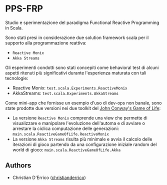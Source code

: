 # PPS-FRP
Studio e sperimentazione del paradigma Functional Reactive Programming in Scala.

Sono stati presi in considerazione due solution framework scala per il supporto alla programmazione reattiva:
- `Reactive Monix`
- `Akka Streams`

Gli esperimenti condotti sono stati concepiti come behavioral test di alcuni aspetti ritenuti più significativi durante l'esperienza maturata con tali tecnologie:
- Reactive Monix: `test.scala.Experiments.ReactiveMonix`
- AkkaStreams: `test.scala.Experiments.AkkaStreams`

Come mini-app che fornisse un esempio d'uso di dev-ops non banale, sono state prodotte due versioni nei due toolkit del [John Conway's Game of Life](https://it.wikipedia.org/wiki/Gioco_della_vita):
- La versione `Reactive Monix` comprende una view che permette di visualizzare e manipolare l'evoluzione dell'automa e di avviare o arrestare la ciclica computazione delle generazioni: `main.scala.ReactiveGameOfLife.ReactiveMonix`
- La versione `Akka Streams` risulta più minimale e avvia il calcolo delle iterazioni di gioco partendo da una configurazione iniziale random del world di gioco: `main.scala.ReactiveGameOfLife.Akka`

## Authors
- Christian D'Errico ([christianderrico](https://github.com/christianderrico))

